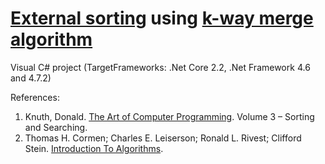 # [External sorting](https://en.wikipedia.org/wiki/External_sorting) using [k-way merge algorithm](https://en.wikipedia.org/wiki/K-way_merge_algorithm)

Visual C# project (TargetFrameworks: .Net Core 2.2, .Net Framework 4.6 and 4.7.2)

References:
1. Knuth, Donald. [The Art of Computer Programming](https://en.wikipedia.org/wiki/The_Art_of_Computer_Programming). Volume 3 – Sorting and Searching.
2. Thomas H. Cormen; Charles E. Leiserson; Ronald L. Rivest; Clifford Stein. [Introduction To Algorithms](https://en.wikipedia.org/wiki/Introduction_to_Algorithms).
